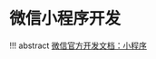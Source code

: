 # 微信小程序开发

!!! abstract
    [微信官方开发文档：小程序](https://developers.weixin.qq.com/miniprogram/dev/framework/)


